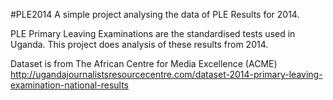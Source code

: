 #PLE2014
A simple project analysing the data of PLE Results for 2014.

PLE Primary Leaving Examinations are the standardised tests used in Uganda. 
This project does analysis of these results from 2014. 
 
 Dataset is from The African Centre for Media Excellence (ACME) 
 http://ugandajournalistsresourcecentre.com/dataset-2014-primary-leaving-examination-national-results